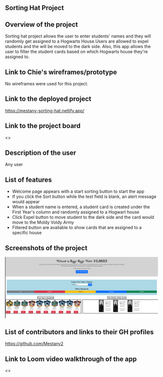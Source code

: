 ## Sorting Hat Project

## Overview of the project
Sorting hat project allows the user to enter students' names and they will randomly get assigned to a Hogwarts House.Users are allowed to expel students and the will be moved to the dark side. Also, this app allows the user to filter the student cards based on which Hogwarts house they're assigned to. 

## Link to Chie's wireframes/prototype
No wireframes were used for this project.

## Link to the deployed project

<https://mestany-sorting-hat.netlify.app/>

## Link to the project board

<>

## Description of the user
Any user

## List of features
* Welcome page appears with a start sorting button to start the app
* If you click the Sort button while the test field is blank, an alert message would appear
* When a student name is entered, a student card is created under the First Year's column and randomly assigned to a Hogwart house
* Click Expel button to move student to the dark side and the card would move to the Moldy Voldy Army
* Filtered button are avaliable to show cards that are assigned to a specific house

## Screenshots of the project
![Screenshot](Screenshot.png)

## List of contributors and links to their GH profiles
<https://github.com/Mestany2>

## Link to Loom video walkthrough of the app
<>
